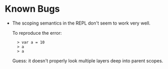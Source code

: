 # Known Bugs

- The scoping semantics in the REPL don't seem to work very well.

  To reproduce the error:
  ```
    > var a = 10
    > a
    > a
  ```

  Guess: it doesn't properly look multiple layers deep into parent scopes.
